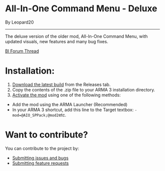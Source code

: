 # All-In-One Command Menu - Deluxe

By Leopard20

---

The deluxe version of the older mod, All-In-One Command Menu, with updated visuals, new features and many bug fixes.

[BI Forum Thread](https://forums.bohemia.net/forums/topic/224834-all-in-one-single-player-project/)



# Installation:

1. [Download the latest build](https://github.com/leopard20/All-In-One-Command-Menu/releases/latest) from the Releases tab.
2. Copy the contents of the .zip file to your ARMA 3 installation directory.
3. [Activate the mod](http://www.armaholic.com/page.php?id=29755) using one of the following methods:

- Add the mod using the ARMA Launcher (Recommended)
- In your ARMA 3 shortcut, add this line to the Target textbox: `-mod=@AIO_SPPack;@mod2`etc.

# Want to contribute?

You can contribute to the project by:

- [Submitting issues and bugs](https://github.com/leopard20/All-In-One-Command-Menu/issues/new?template=bug_report.md)
- [Submitting feature requests](https://github.com/leopard20/All-In-One-Command-Menu/issues/new?template=feature_request.md)
